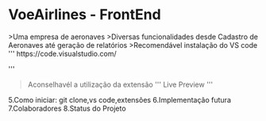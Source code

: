 <h1>VoeAirlines - FrontEnd</h1>
>Uma empresa de aeronaves
>Diversas funcionalidades desde Cadastro de Aeronaves até geração de relatórios
>Recomendável instalação do VS code
'''
https://code.visualstudio.com/

'''

>Aconselhavél a utilização da extensão
'''
Live Preview
'''

5.Como iniciar: git clone,vs code,extensões
6.Implementação futura
7.Colaboradores
8.Status do Projeto
